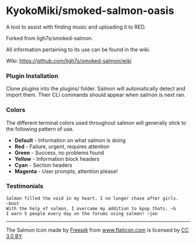 # KyokoMiki/smoked-salmon-oasis

A tool to assist with finding music and uploading it to RED.

Forked from ligh7s/smoked-salmon.

All information pertaining to its use can be found in the wiki.

Wiki: https://github.com/ligh7s/smoked-salmon/wiki

### Plugin Installation

Clone plugins into the plugins/ folder. Salmon will automatically detect
and import them. Their CLI commands should appear when salmon is next ran.

### Colors

The different terminal colors used throughout salmon will generally stick to the
following pattern of use.

- **Default** - Information on what salmon is doing
- **Red** - Failure, urgent, requires attention
- **Green** - Success, no problems found
- **Yellow** - Information block headers
- **Cyan** - Section headers
- **Magenta** - User prompts, attention please!

### Testimonials

```
Salmon filled the void in my heart. I no longer chase after girls. ~boot
With the help of salmon, I overcame my addition to kpop thots. ~b
I warn 5 people every day on the forums using salmon! ~jon
```

---

The Salmon Icon made by <a href="http://www.freepik.com" title="Freepik">Freepik</a> from
<a href="https://www.flaticon.com/" title="Flaticon">www.flaticon.com</a> is licensed by
<a href="http://creativecommons.org/licenses/by/3.0/" title="Creative Commons BY 3.0"
target="_blank">CC 3.0 BY</a>.
